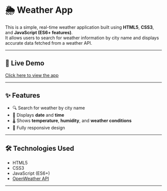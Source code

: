 # 🌦 Weather App

This is a simple, real-time weather application built using **HTML5**, **CSS3**, and **JavaScript (ES6+ features)**.  
It allows users to search for weather information by city name and displays accurate data fetched from a weather API.

---

## 🚀 Live Demo
[Click here to view the app](https://code-with-chetan.github.io/weather-app/)  

---

## ✨ Features
- 🔍 Search for weather by city name
- 📅 Displays **date** and **time**
- 🌡 Shows **temperature**, **humidity**, and **weather conditions**
- 📱 Fully responsive design


---

## 🛠 Technologies Used
- HTML5
- CSS3
- JavaScript (ES6+)
- [OpenWeather API](https://openweathermap.org/api)

---

